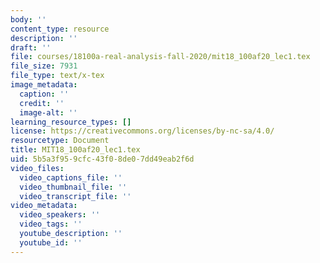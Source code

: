 ```yaml
---
body: ''
content_type: resource
description: ''
draft: ''
file: courses/18100a-real-analysis-fall-2020/mit18_100af20_lec1.tex
file_size: 7931
file_type: text/x-tex
image_metadata:
  caption: ''
  credit: ''
  image-alt: ''
learning_resource_types: []
license: https://creativecommons.org/licenses/by-nc-sa/4.0/
resourcetype: Document
title: MIT18_100af20_lec1.tex
uid: 5b5a3f95-9cfc-43f0-8de0-7dd49eab2f6d
video_files:
  video_captions_file: ''
  video_thumbnail_file: ''
  video_transcript_file: ''
video_metadata:
  video_speakers: ''
  video_tags: ''
  youtube_description: ''
  youtube_id: ''
---
```

